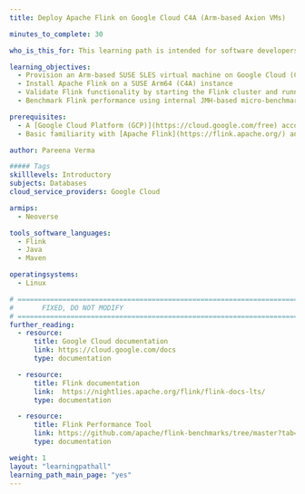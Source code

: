 ```yaml
---
title: Deploy Apache Flink on Google Cloud C4A (Arm-based Axion VMs)

minutes_to_complete: 30

who_is_this_for: This learning path is intended for software developers deploying and optimizing Apache Flink workloads on Linux/Arm64 environments, specifically using Google Cloud C4A virtual machines powered by Axion processors.

learning_objectives:
  - Provision an Arm-based SUSE SLES virtual machine on Google Cloud (C4A with Axion processors)
  - Install Apache Flink on a SUSE Arm64 (C4A) instance
  - Validate Flink functionality by starting the Flink cluster and running a simple baseline job (e.g., WordCount) on the Arm64 VM
  - Benchmark Flink performance using internal JMH-based micro-benchmarks on Arm64 (Aarch64) architecture

prerequisites:
  - A [Google Cloud Platform (GCP)](https://cloud.google.com/free) account with billing enabled
  - Basic familiarity with [Apache Flink](https://flink.apache.org/) and its runtime environment

author: Pareena Verma

##### Tags
skilllevels: Introductory
subjects: Databases
cloud_service_providers: Google Cloud

armips:
  - Neoverse

tools_software_languages:
  - Flink
  - Java
  - Maven

operatingsystems:
  - Linux

# ================================================================================
#       FIXED, DO NOT MODIFY
# ================================================================================
further_reading:
  - resource:
      title: Google Cloud documentation
      link: https://cloud.google.com/docs
      type: documentation

  - resource:
      title: Flink documentation
      link:  https://nightlies.apache.org/flink/flink-docs-lts/
      type: documentation

  - resource:
      title: Flink Performance Tool
      link: https://github.com/apache/flink-benchmarks/tree/master?tab=readme-ov-file#flink-benchmarks
      type: documentation

weight: 1
layout: "learningpathall"
learning_path_main_page: "yes"
---
```

